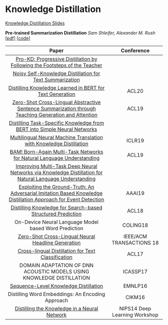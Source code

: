 # Knowledge Distillation

[Knowledge Distillation Slides](slides/presentation/Knowledge%20Distillation.pdf)

**Pre-trained Summarization Distillation** *Sam Shleifer, Alexander M. Rush* [[pdf]](https://arxiv.org/abs/2010.13002) [[code]](https://github.com/huggingface/transformers)

| Paper | Conference |
| :---: | :---: |
|[Pro-KD: Progressive Distillation by Following the Footsteps of the Teacher](https://arxiv.org/abs/2110.08532)||
|[Noisy Self-Knowledge Distillation for Text Summarization](https://arxiv.org/abs/2009.07032)||
|[Distilling Knowledge Learned in BERT for Text Generation](https://arxiv.org/abs/1911.03829)|ACL20|
|[Zero-Shot Cross-Lingual Abstractive Sentence Summarization through Teaching Generation and Attention](https://www.aclweb.org/anthology/P19-1305/)|ACL19|
| [Distilling Task-Specific Knowledge from BERT into Simple Neural Networks](https://arxiv.org/abs/1903.12136) | |
| [Multilingual Neural Machine Translation with Knowledge Distillation](https://arxiv.org/abs/1902.10461)| ICLR19 |
| [BAM! Born-Again Multi-Task Networks for Natural Language Understanding](https://arxiv.org/abs/1907.04829) |ACL19 |
|[Improving Multi-Task Deep Neural Networks via Knowledge Distillation for Natural Language Understanding](https://arxiv.org/abs/1904.09482)||
| [Exploiting the Ground-Truth: An Adversarial Imitation Based Knowledge Distillation Approach for Event Detection](https://www.aaai.org/ojs/index.php/AAAI/article/view/4649) | AAAI19 |
| [Distilling Knowledge for Search-based Structured Prediction](https://www.aclweb.org/anthology/P18-1129/) | ACL18 |
| On-Device Neural Language Model based Word Prediction | COLING18 |
| [Zero-Shot Cross-Lingual Neural Headline Generation](https://dl.acm.org/doi/10.1109/TASLP.2018.2842432) | IEEE/ACM TRANSACTIONS 18 |
| [Cross-lingual Distillation for Text Classification](https://arxiv.org/abs/1705.02073) | ACL17 |
| DOMAIN ADAPTATION OF DNN ACOUSTIC MODELS USING KNOWLEDGE DISTILLATION | ICASSP17 |
| [Sequence-Level Knowledge Distillation](https://arxiv.org/abs/1606.07947) | EMNLP16 |
| Distilling Word Embeddings: An Encoding Approach | CIKM16 |
| [Distilling the Knowledge in a Neural Network](https://arxiv.org/abs/1503.02531) | NIPS14 Deep Learning Workshop|


